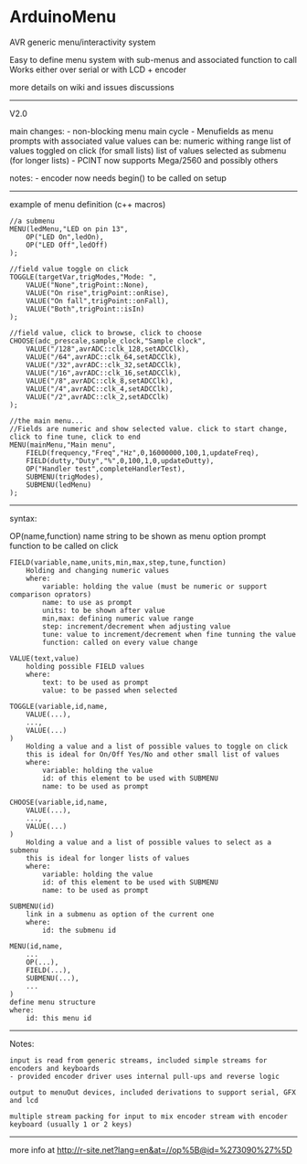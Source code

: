 ArduinoMenu
===========
AVR generic menu/interactivity system

Easy to define menu system with sub-menus and associated function to call
Works either over serial or with LCD + encoder

more details on wiki and issues discussions

-------------------------------------------------------------------------------
V2.0

main changes:
	- non-blocking menu main cycle
	- Menufields as menu prompts with associated value
		values can be:
			numeric withing range
			list of values toggled on click (for small lists)
			list of values selected as submenu (for longer lists)
	- PCINT now supports Mega/2560 and possibly others

notes:
	- encoder now needs begin() to be called on setup

-------------------------------------------------------------------------------
example of menu definition (c++ macros)

	//a submenu
	MENU(ledMenu,"LED on pin 13",
		OP("LED On",ledOn),
		OP("LED Off",ledOff)
	);

	//field value toggle on click
	TOGGLE(targetVar,trigModes,"Mode: ",
		VALUE("None",trigPoint::None),
		VALUE("On rise",trigPoint::onRise),
		VALUE("On fall",trigPoint::onFall),
		VALUE("Both",trigPoint::isIn)
	);

	//field value, click to browse, click to choose
	CHOOSE(adc_prescale,sample_clock,"Sample clock",
		VALUE("/128",avrADC::clk_128,setADCClk),
		VALUE("/64",avrADC::clk_64,setADCClk),
		VALUE("/32",avrADC::clk_32,setADCClk),
		VALUE("/16",avrADC::clk_16,setADCClk),
		VALUE("/8",avrADC::clk_8,setADCClk),
		VALUE("/4",avrADC::clk_4,setADCClk),
		VALUE("/2",avrADC::clk_2,setADCClk)
	);

	//the main menu...
	//Fields are numeric and show selected value. click to start change, click to fine tune, click to end
	MENU(mainMenu,"Main menu",
		FIELD(frequency,"Freq","Hz",0,16000000,100,1,updateFreq),
		FIELD(dutty,"Duty","%",0,100,1,0,updateDutty),
		OP("Handler test",completeHandlerTest),
		SUBMENU(trigModes),
		SUBMENU(ledMenu)
	);

-------------------------------------------------------------------------------
syntax:

  OP(name,function)
		name string to be shown as menu option prompt
		function to be called on click

	FIELD(variable,name,units,min,max,step,tune,function)
		Holding and changing numeric values
		where:
			variable: holding the value (must be numeric or support comparison oprators)
			name: to use as prompt
			units: to be shown after value
			min,max: defining numeric value range
			step: increment/decrement when adjusting value
			tune: value to increment/decrement when fine tunning the value
			function: called on every value change

	VALUE(text,value)
		holding possible FIELD values
		where:
			text: to be used as prompt
			value: to be passed when selected

	TOGGLE(variable,id,name,
		VALUE(...),
		...,
		VALUE(...)
	)
		Holding a value and a list of possible values to toggle on click
		this is ideal for On/Off Yes/No and other small list of values
		where:
			variable: holding the value
			id: of this element to be used with SUBMENU
			name: to be used as prompt

	CHOOSE(variable,id,name,
		VALUE(...),
		...,
		VALUE(...)
	)
		Holding a value and a list of possible values to select as a submenu
		this is ideal for longer lists of values
		where:
			variable: holding the value
			id: of this element to be used with SUBMENU
			name: to be used as prompt

	SUBMENU(id)
		link in a submenu as option of the current one
		where:
			id: the submenu id

	MENU(id,name,
		...
		OP(...),
		FIELD(...),
		SUBMENU(...),
		...
	)
	define menu structure
	where:
		id: this menu id

-------------------------------------------------------------------------------
Notes:

	input is read from generic streams, included simple streams for encoders and keyboards
	- provided encoder driver uses internal pull-ups and reverse logic

	output to menuOut devices, included derivations to support serial, GFX and lcd

	multiple stream packing for input to mix encoder stream with encoder keyboard (usually 1 or 2 keys)

-------------------------------------------------------------------------------
more info at http://r-site.net?lang=en&at=//op%5B@id=%273090%27%5D
